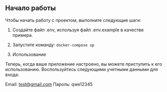 ## Начало работы

Чтобы начать работу с проектом, выполните следующие шаги:

1. Создайте файл .env, используя файл .env.example в качестве примера.

2. Запустите команду: ```docker-compose up```

3. Использование

Теперь, когда ваше приложение настроено, вы можете приступить к его использованию.
Воспользуйтесь следующими учетными данными для входа:

Email: test@gmail.com
Пароль: qwe12345
